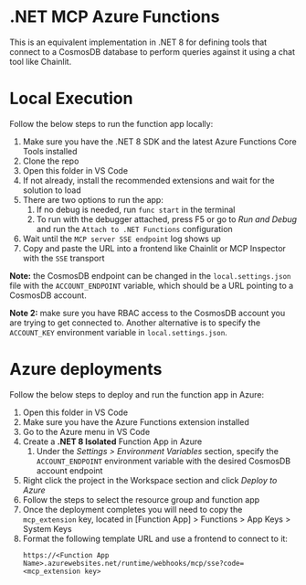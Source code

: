 # .NET MCP Azure Functions

This is an equivalent implementation in .NET 8 for defining tools that
connect to a CosmosDB database to perform queries against it using a
chat tool like Chainlit.

# Local Execution

Follow the below steps to run the function app locally:

1. Make sure you have the .NET 8 SDK and the latest Azure Functions Core Tools installed
1. Clone the repo
1. Open this folder in VS Code
1. If not already, install the recommended extensions and wait for the solution to load
1. There are two options to run the app:
    1. If no debug is needed, run `func start` in the terminal
    1. To run with the debugger attached, press F5 or go to *Run and Debug*
    and run the `Attach to .NET Functions` configuration
1. Wait until the `MCP server SSE endpoint` log shows up
1. Copy and paste the URL into a frontend like Chainlit or MCP Inspector with the
`SSE` transport

**Note:** the CosmosDB endpoint can be changed in the `local.settings.json` file with
the `ACCOUNT_ENDPOINT` variable, which should be a URL pointing to a CosmosDB account.

**Note 2:** make sure you have RBAC access to the CosmosDB account you are trying to
get connected to. Another alternative is to specify the `ACCOUNT_KEY` environment
variable in `local.settings.json`.

# Azure deployments

Follow the below steps to deploy and run the function app in Azure:

1. Open this folder in VS Code
1. Make sure you have the Azure Functions extension installed
1. Go to the Azure menu in VS Code
1. Create a **.NET 8 Isolated** Function App in Azure
    1. Under the *Settings > Environment Variables* section, specify the `ACCOUNT_ENDPOINT`
    environment variable with the desired CosmosDB account endpoint
1. Right click the project in the Workspace section and click *Deploy to Azure*
1. Follow the steps to select the resource group and function app
1. Once the deployment completes you will need to copy the `mcp_extension` key,
located in [Function App] > Functions > App Keys > System Keys
1. Format the following template URL and use a frontend to connect to it:
    ```
    https://<Function App Name>.azurewebsites.net/runtime/webhooks/mcp/sse?code=<mcp_extension key>
    ```

